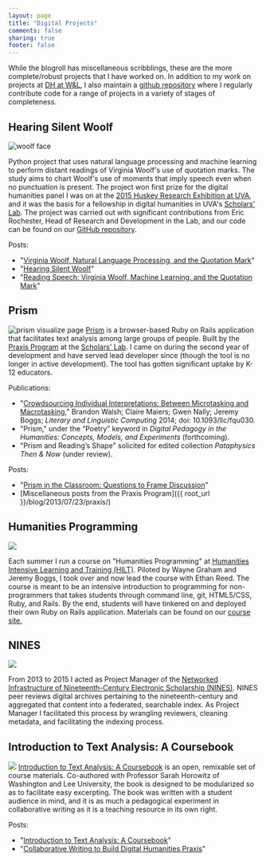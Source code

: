 ```yaml
---
layout: page
title: "Digital Projects"
comments: false
sharing: true
footer: false
---
```



While the blogroll has miscellaneous scribblings, these are the more complete/robust projects that I have worked on. In addition to my work on projects at <a href="https://digitalhumanities.wlu.edu">DH at W&L</a>, I also maintain a <a href="https://www.github.com/walshbr">github repository</a> where I regularly contribute code for a range of projects in a variety of stages of completeness.
<section></section>
<h2>Hearing Silent Woolf</h2>

<img class="small right" src="{{ root_url }}/images/woolf.jpg" alt="woolf face">

Python project that uses natural language processing and machine learning to perform distant readings of Virginia Woolf's use of quotation marks. The study aims to chart Woolf's use of moments that imply speech even when no punctuation is present. The project won first prize for the digital humanities panel I was on at the <a href="http://gradcouncil.com/2015-sessions/">2015 Huskey Research Exhibition at UVA</a>, and it was the basis for a fellowship in digital humanities in UVA's <a href="https://www.scholarslab.org">Scholars' Lab</a>. The project was carried out with significant contributions from Eric Rochester, Head of Research and Development in the Lab, and our code can be found on our <a href="https://www.github.com/walshbr/woolf">GitHub repository</a>.

Posts:

* "[Virginia Woolf, Natural Language Processing, and the Quotation Mark](https://walshbr.github.io/blog/2015/09/10/woolf-and-the-quotation-mark/)"
* "[Hearing Silent Woolf](https://walshbr.github.io/blog/2015/03/23/woolf-huskey/)"
* "[Reading Speech: Virginia Woolf, Machine Learning, and the Quotation Mark](https://walshbr.github.io/blog/2016/05/17/reading-speech/)"


<section></section>
<h2>Prism</h2>
<img class="mid right" src="{{ root_url }}/images/digital-projects/prism.png" alt="prism visualize page">
<a href="https://www.prism.scholarslab.org">Prism</a> is a browser-based Ruby on Rails application that facilitates text analysis among large groups of people. Built by the <a href="https://www.praxis.scholarslab.org">Praxis Program</a> at the <a href="https://www.scholarslab.org">Scholars' Lab</a>. I came on during the second year of development and have served lead developer since (though the tool is no longer in active development). The tool has gotten significant uptake by K-12 educators.


Publications:

* "[Crowdsourcing Individual Interpretations: Between Microtasking and Macrotasking](http://llc.oxfordjournals.org/content/29/3/379)," Brandon Walsh; Claire Maiers; Gwen Nally; Jeremy Boggs; *Literary and Linguistic Computing* 2014; doi: 10.1093/llc/fqu030.
* "Prism," under the “Poetry” keyword in *Digital Pedagogy in the Humanities: Concepts, Models, and Experiments* (forthcoming).
* "Prism and Reading’s Shape" solicited for edited collection <i>Pataphysics Then &amp; Now</i> (under review).

Posts:

* "[Prism in the Classroom: Questions to Frame Discussion](http://walshbr.github.io/blog/2014/09/16/prism-pedagogy/)"
* [Miscellaneous posts from the Praxis Program]({{ root_url }}/blog/2013/07/23/praxis/)


<section></section>

<h2>Humanities Programming</h2>
<img class="mid right" src="{{ root_url }}/images/humanities_programming.png">

Each summer I run a course on "Humanities Programming" at <a href="https://dhtraining.org/">Humanities Intensive Learning and Training (HILT)</a>. Piloted by Wayne Graham and Jeremy Boggs, I took over and now lead the course with Ethan Reed. The course is meant to be an intensive introduction to programming for non-programmers that takes students through command line, git, HTML5/CSS, Ruby, and Rails. By the end, students will have tinkered on and deployed their own Ruby on Rails application. Materials can be found on our <a href="https://humanitiesprogramming.github.io">course site.</a>


<section></section>
<h2>NINES</h2>
<img class="mid right" src="{{ root_url }}/images/nines.png">

From 2013 to 2015 I acted as Project Manager of the <a href="https://www.nines.org">Networked Infrastructure of Nineteenth-Century Electronic Scholarship (NINES)</a>. NINES peer reviews digital archives pertaining to the nineteenth-century and aggregated that content into a federated, searchable index. As Project Manager I facilitated this process by wrangling reviewers, cleaning metadata, and facilitating the indexing process.

<section></section>
<h2>Introduction to Text Analysis: A Coursebook</h2>
<img class="mid right" src="{{ root_url }}/images/coursebook.png">
<a href="http://walshbr.com/textanalysiscoursebook/">Introduction to Text Analysis: A Coursebook</a> is an open, remixable set of course materials. Co-authored with Professor Sarah Horowitz of Washington and Lee University, the book is designed to be modularized so as to facilitate easy excerpting. The book was written with a student audience in mind, and it is as much a pedagogical experiment in collaborative writing as it is a teaching resource in its own right.

Posts:

* "[Introduction to Text Analysis: A Coursebook](http://walshbr.github.io/blog/2016/10/24/text-analysis-coursebook/)"
* "[Collaborative Writing to Build Digital Humanities Praxis](http://walshbr.com/blog/2017/08/04/collaborative-writing-to-build-digital-humanities-praxis/)"

